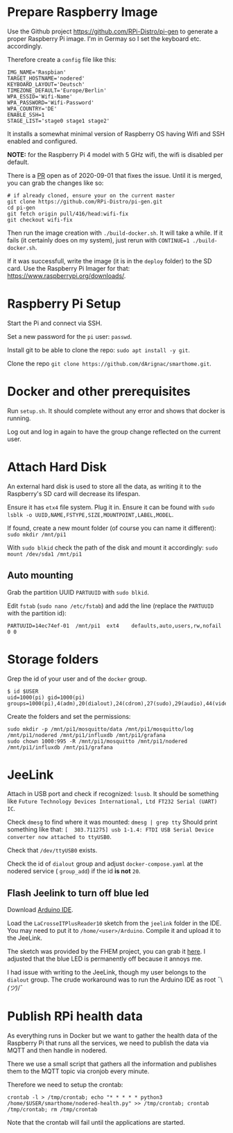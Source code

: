# Prepare Raspberry Image

Use the Github project https://github.com/RPi-Distro/pi-gen to generate a proper Raspberry Pi image. I'm in Germay so I set the keyboard etc. accordingly.

Therefore create a `config` file like this:

```
IMG_NAME='Raspbian'
TARGET_HOSTNAME='nodered'
KEYBOARD_LAYOUT='Deutsch'
TIMEZONE_DEFAULT='Europe/Berlin'
WPA_ESSID='Wifi-Name'
WPA_PASSWORD='Wifi-Password'
WPA_COUNTRY='DE'
ENABLE_SSH=1
STAGE_LIST='stage0 stage1 stage2'
```

It installs a somewhat minimal version of Raspberry OS having Wifi and SSH enabled and configured.

**NOTE:** for the Raspberry Pi 4 model with 5 GHz wifi, the wifi is disabled per default.

There is a [PR](https://github.com/RPi-Distro/pi-gen/pull/416) open as of 2020-09-01 that fixes the issue. Until it is merged, you can grab the changes like so:

```
# if already cloned, ensure your on the current master
git clone https://github.com/RPi-Distro/pi-gen.git
cd pi-gen
git fetch origin pull/416/head:wifi-fix
git checkout wifi-fix
```

Then run the image creation with `./build-docker.sh`. It will take a while.
If it fails (it certainly does on my system), just rerun with `CONTINUE=1 ./build-docker.sh`.

If it was successfull, write the image (it is in the `deploy` folder) to the SD card. Use the Raspberry Pi Imager for that: https://www.raspberrypi.org/downloads/.

# Raspberry Pi Setup

Start the Pi and connect via SSH.

Set a new password for the `pi` user: `passwd`.

Install git to be able to clone the repo: `sudo apt install -y git`.

Clone the repo `git clone https://github.com/dArignac/smarthome.git`.

# Docker and other prerequisites

Run `setup.sh`. It should complete without any error and shows that docker is running.

Log out and log in again to have the group change reflected on the current user.

# Attach Hard Disk

An external hard disk is used to store all the data, as writing it to the Raspberry's SD card will decrease its lifespan.

Ensure it has `etx4` file system. Plug it in. Ensure it can be found with `sudo lsblk -o UUID,NAME,FSTYPE,SIZE,MOUNTPOINT,LABEL,MODEL`.

If found, create a new mount folder (of course you can name it different): `sudo mkdir /mnt/pi1`

With `sudo blkid` check the path of the disk and mount it accordingly: `sudo mount /dev/sda1 /mnt/pi1`

## Auto mounting

Grab the partition UUID `PARTUUID` with `sudo blkid`.

Edit `fstab` (`sudo nano /etc/fstab`) and add the line (replace the `PARTUUID` with the partition id):

```
PARTUUID=14ec74ef-01  /mnt/pi1  ext4    defaults,auto,users,rw,nofail 0 0
```

# Storage folders

Grep the id of your user and of the `docker` group.

```
$ id $USER
uid=1000(pi) gid=1000(pi) groups=1000(pi),4(adm),20(dialout),24(cdrom),27(sudo),29(audio),44(video),46(plugdev),60(games),100(users),105(input),109(netdev),999(spi),998(i2c),997(gpio),995(docker)
```

Create the folders and set the permissions:

```
sudo mkdir -p /mnt/pi1/mosquitto/data /mnt/pi1/mosquitto/log /mnt/pi1/nodered /mnt/pi1/influxdb /mnt/pi1/grafana
sudo chown 1000:995 -R /mnt/pi1/mosquitto /mnt/pi1/nodered /mnt/pi1/influxdb /mnt/pi1/grafana
```

# JeeLink

Attach in USB port and check if recognized: `lsusb`.
It should be something like `Future Technology Devices International, Ltd FT232 Serial (UART) IC`.

Check `dmesg` to find where it was mounted: `dmesg | grep tty`
Should print something like that: `[  303.711275] usb 1-1.4: FTDI USB Serial Device converter now attached to ttyUSB0`.

Check that `/dev/ttyUSB0` exists.

Check the id of `dialout` group and adjust `docker-compose.yaml` at the nodered service ( `group_add`) if the id **is not** `20`.

## Flash Jeelink to turn off blue led

Download [Arduino IDE](https://www.arduino.cc/en/Main/Software).

Load the `LaCrosseITPlusReader10` sketch from the `jeelink` folder in the IDE. You may need to put it to `/home/<user>/Arduino`. Compile it and upload it to the JeeLink.

The sketch was provided by the FHEM project, you can grab it [here](https://svn.fhem.de/trac/browser/trunk/fhem/contrib/arduino/36_LaCrosse-LaCrosseITPlusReader.zip). I adjusted that the blue LED is permanently off because it annoys me.

I had issue with writing to the JeeLink, though my user belongs to the `dialout` group. The crude workaround was to run the Arduino IDE as root ¯\\_(ツ)_/¯

# Publish RPi health data

As everything runs in Docker but we want to gather the health data of the Raspberry Pi that runs all the services, we need to publish the data via MQTT and then handle in nodered.

There we use a small script that gathers all the information and publishes them to the MQTT topic via cronjob every minute.

Therefore we need to setup the crontab:

```
crontab -l > /tmp/crontab; echo "* * * * * python3 /home/$USER/smarthome/nodered-health.py" >> /tmp/crontab; crontab /tmp/crontab; rm /tmp/crontab
```

Note that the crontab will fail until the applications are started.
